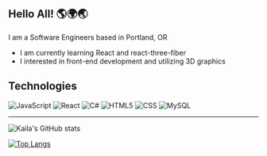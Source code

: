 ## Hello All! 🌎🌍🌏 
I am a Software Engineers based in Portland, OR

- I am currently learning React and react-three-fiber
- I interested in front-end development and utilizing 3D graphics

## Technologies
![JavaScript](https://img.shields.io/badge/JavaScript-F7DF1E?style=for-the-badge&logo=javascript&logoColor=black)
![React](https://img.shields.io/badge/React-20232A?style=for-the-badge&logo=react&logoColor=61DAFB) 
![C#](https://img.shields.io/badge/C%23-239120?style=for-the-badge&logo=c-sharp&logoColor=white)
![HTML5](https://img.shields.io/badge/HTML5-E34F26?style=for-the-badge&logo=html5&logoColor=white)
![CSS](https://img.shields.io/badge/CSS3-1572B6?style=for-the-badge&logo=css3&logoColor=white)
![MySQL](https://img.shields.io/badge/MySQL-00000F?style=for-the-badge&logo=mysql&logoColor=white)

<hr />

![Kaila's GitHub stats](https://github-readme-stats.vercel.app/api?username=kaila-spraguemcrae&theme=calm&show_icons=true)


[![Top Langs](https://github-readme-stats.vercel.app/api/top-langs/?username=kaila-spraguemcrae&theme=calm&layout=compact)](https://github.com/anuraghazra/github-readme-stats)